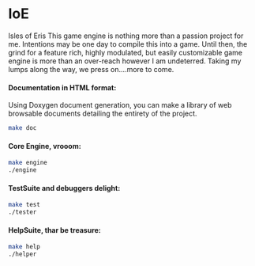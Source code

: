 # IoE 
Isles of Eris
This game engine is nothing more than a passion project for me. Intentions may be one day to compile this into a game. Until then, the grind for a feature rich, highly modulated, but easily customizable game engine is more than an over-reach however I am undeterred. Taking my lumps along the way, we press on....more to come.


#### Documentation in HTML format: 
Using Doxygen document generation, you can make a library of web browsable documents detailing the entirety of the project.

```bash
make doc
```

#### Core Engine, vrooom: 
```bash
make engine
./engine
```

#### TestSuite and debuggers delight:
```bash
make test
./tester
```

#### HelpSuite, thar be treasure: 
```bash
make help
./helper
```